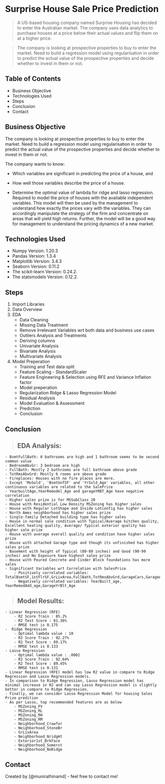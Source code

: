 # Surprise House Sale Price Prediction
> A US-based housing company named Surprise Housing has decided to enter the Australian market. The company uses data analytics to purchase houses at a price below their actual values and flip them on at a higher price.

> The company is looking at prospective properties to buy to enter the market. Need to build a regression model using regularisation in order to predict the actual value of the prospective properties and decide whether to invest in them or not.


## Table of Contents
* Business Objective 
* Technologies Used
* Steps
* Conclusion
* Contact

<!-- You can include any other section that is pertinent to your problem -->

## Business Objective
The company is looking at prospective properties to buy to enter the market. Need to build a regression model using regularisation in order to predict the actual value of the prospective properties and decide whether to invest in them or not.

The company wants to know:

   - Which variables are significant in predicting the price of a house, and

   - How well those variables describe the price of a house.

   - Determine the optimal value of lambda for ridge and lasso regression.
Required to model the price of houses with the available independent variables. This model will then be used by the management to understand how exactly the prices vary with the variables. They can accordingly manipulate the strategy of the firm and concentrate on areas that will yield high returns. Further, the model will be a good way for management to understand the pricing dynamics of a new market.


## Technologies Used
- Numpy Version: 1.20.3
- Pandas Version: 1.3.4
- Matplotlib Version: 3.4.3
- Seaborn Version: 0.11.2
- The scikit-learn Version: 0.24.2.
- The statsmodels Version: 0.12.2.

<!-- You don't have to answer all the questions - just the ones relevant to your project. -->

## Steps
1) Import Libraries
2) Data Overview
3) EDA
    - Data Cleaning 
    - Missing Data Treatment
    - Remove Irrelevant Variables wrt both data and business use cases
    - Outliers Analysis and Treatments
    - Deriving columns
    - Univariate Analysis
    - Bivariate Analysis
    - Multivariate Analysis
4) Model Preperation
    - Training and Test data split
    - Feature Scaling - StandardScaler
    - Feature Engineering & Selection using RFE and Variance Inflation factor
    - Model preperation
    - Regularization Ridge & Lasso Regression Model
    - Residual Analysis
    - Model Evaluation & Assessment
    - Prediction 
    - Conclusion

<!-- You don't have to answer all the questions - just the ones relevant to your project. -->

## Conclusion
> ## EDA Analysis:

    - BsmtFullBath: 0 bathrooms are high and 1 bathroom seems to be second common value
    - BedroomAbvGr: 3 bedroom are high
    - FullBath: Mostly 2 bathrooms are full bathroom above grade
    - TotRmsAbvGrd: Mostly 6 rooms are above grade
    - Fireplaces: Houses with no fire places are more.
    - Except 'MoSold', 'BsmtUnfSF' and 'YrSold_Age' variables, all other continuous variables are related to the SalePrice
    - YearbuiltAge,YearRemodel_Age and garageYRBT_Age have negative correlation
    - Higher sales prize is for MSSubClass 20
    - House with Residential Low Density MSZoning has higher sales
    - House with Regular LotShape and Inside Lotconfig has higher sales
    - North Ames neighborhood has higher sales prize
    - Single-family Detached building type has higher sales
    - House in normal sale condition with Typical/Average kitchen quality, Excellent heating quality, Average/ Typical exterior quality has higher sale prize
    - House with average overall quality and condition have higher sales prize
    - House with attached Garage type and though its unfinished has higher sales prize
    - Basement with height of Typical (80-89 inches) and Good (90-99 inches) and No Exposure have highest sales prize
    - House with Poured Concrete and Cinder Block foundations has more sales
    - Significant Variables wrt Correlation with SalesPrice
        - Positively correlated variables: TotalBsmtSF,1stFlrSF,GrLivArea,FullBath,TotRmsAbvGrd,GarageCars,GarageArea
        - Negatively correlated variables: YearBuilt_age, YearRemodAdd_age,GarageYrBlt_Age

> ## Model Results:
    - Linear Regression (RFE)
        - R2 Score Train : 85.2% 
        - R2 Test Score : 81.36% 
        - RMSE test is 0.175
    -  Ridge Regression 
        - Optimal lambda value : 10
        - R2 Score Train : 92.27% 
        - R2 Test Score : 89.17% 
        - RMSE test is 0.133
    - Lasso Regression 
        - Optimal lambda value : .0002 
        - R2 Score Train : 92.64% 
        - R2 Test Score : 89.45% 
        - RMSE test is 0.131
    - Linear Regression (RFE) model has low R2 value in compare to Ridge Regression and Lasso Regression models.
    - In comparison to Ridge Regression, Lasso Regression model has minimal increase in R2 and can say Lasso Regression model is slightly better in compare to Ridge Regression.
    - Finally, we can consider Lasso Regression Model for housing Sales Prize predition
    - As per Lasso, top recommended features are as below
        - MSZoning_FV
        - MSZoning_RL
        - MSZoning_RH
        - MSZoning_RM
        - Neighborhood_Crawfor
        - Neighborhood_StoneBr
        - GrLivArea
        - Neighborhood_NridgHt
        - Exterior1st_BrkFace
        - Neighborhood_Somerst
        - Neighborhood_NoRidge





<!-- As the libraries versions keep on changing, it is recommended to mention the version of library used in this project -->

## Contact
Created by [@munirathinamd] - feel free to contact me!


<!-- Optional -->
<!-- ## License -->
<!-- This project is open source and available under the [... License](). -->

<!-- You don't have to include all sections - just the one's relevant to your project -->
